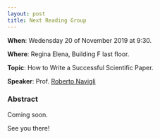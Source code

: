 ```yaml
---
layout: post
title: Next Reading Group
---
```


**When**:  Wedensday 20 of November 2019 at 9:30.

**Where**: Regina Elena, Building F last floor.

**Topic**: How to Write a Successful Scientific Paper.

**Speaker**: Prof. [Roberto Navigli](wwwusers.di.uniroma1.it/~navigli)
   
### Abstract
Coming soon.  

See you there!